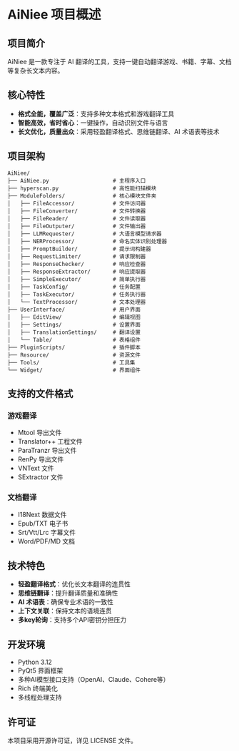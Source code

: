 # AiNiee 项目概述

## 项目简介
AiNiee 是一款专注于 AI 翻译的工具，支持一键自动翻译游戏、书籍、字幕、文档等复杂长文本内容。

## 核心特性
- **格式全能，覆盖广泛**：支持多种文本格式和游戏翻译工具
- **智能高效，省时省心**：一键操作，自动识别文件与语言
- **长文优化，质量出众**：采用轻盈翻译格式、思维链翻译、AI 术语表等技术

## 项目架构
```
AiNiee/
├── AiNiee.py                    # 主程序入口
├── hyperscan.py                 # 高性能扫描模块
├── ModuleFolders/               # 核心模块文件夹
│   ├── FileAccessor/            # 文件访问器
│   ├── FileConverter/           # 文件转换器
│   ├── FileReader/              # 文件读取器
│   ├── FileOutputer/            # 文件输出器
│   ├── LLMRequester/            # 大语言模型请求器
│   ├── NERProcessor/            # 命名实体识别处理器
│   ├── PromptBuilder/           # 提示词构建器
│   ├── RequestLimiter/          # 请求限制器
│   ├── ResponseChecker/         # 响应检查器
│   ├── ResponseExtractor/       # 响应提取器
│   ├── SimpleExecutor/          # 简单执行器
│   ├── TaskConfig/              # 任务配置
│   ├── TaskExecutor/            # 任务执行器
│   └── TextProcessor/           # 文本处理器
├── UserInterface/               # 用户界面
│   ├── EditView/                # 编辑视图
│   ├── Settings/                # 设置界面
│   ├── TranslationSettings/     # 翻译设置
│   └── Table/                   # 表格组件
├── PluginScripts/               # 插件脚本
├── Resource/                    # 资源文件
├── Tools/                       # 工具集
└── Widget/                      # 界面组件
```

## 支持的文件格式
### 游戏翻译
- Mtool 导出文件
- Translator++ 工程文件
- ParaTranzr 导出文件
- RenPy 导出文件
- VNText 文件
- SExtractor 文件

### 文档翻译
- I18Next 数据文件
- Epub/TXT 电子书
- Srt/Vtt/Lrc 字幕文件
- Word/PDF/MD 文档

## 技术特色
- **轻盈翻译格式**：优化长文本翻译的连贯性
- **思维链翻译**：提升翻译质量和准确性
- **AI 术语表**：确保专业术语的一致性
- **上下文关联**：保持文本的语境连贯
- **多key轮询**：支持多个API密钥分担压力

## 开发环境
- Python 3.12
- PyQt5 界面框架
- 多种AI模型接口支持（OpenAI、Claude、Cohere等）
- Rich 终端美化
- 多线程处理支持

## 许可证
本项目采用开源许可证，详见 LICENSE 文件。
